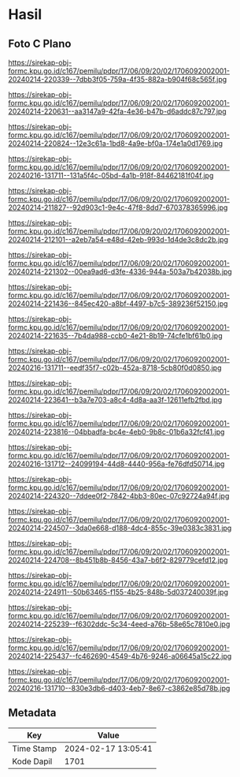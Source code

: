# Hasil

## Foto C Plano

https://sirekap-obj-formc.kpu.go.id/c167/pemilu/pdpr/17/06/09/20/02/1706092002001-20240214-220339--7dbb3f05-759a-4f35-882a-b904f68c565f.jpg

https://sirekap-obj-formc.kpu.go.id/c167/pemilu/pdpr/17/06/09/20/02/1706092002001-20240214-220631--aa3147a9-42fa-4e36-b47b-d6addc87c797.jpg

https://sirekap-obj-formc.kpu.go.id/c167/pemilu/pdpr/17/06/09/20/02/1706092002001-20240214-220824--12e3c61a-1bd8-4a9e-bf0a-174e1a0d1769.jpg

https://sirekap-obj-formc.kpu.go.id/c167/pemilu/pdpr/17/06/09/20/02/1706092002001-20240216-131711--131a5f4c-05bd-4a1b-918f-84462181f04f.jpg

https://sirekap-obj-formc.kpu.go.id/c167/pemilu/pdpr/17/06/09/20/02/1706092002001-20240214-211827--92d903c1-9e4c-47f8-8dd7-670378365996.jpg

https://sirekap-obj-formc.kpu.go.id/c167/pemilu/pdpr/17/06/09/20/02/1706092002001-20240214-212101--a2eb7a54-e48d-42eb-993d-1d4de3c8dc2b.jpg

https://sirekap-obj-formc.kpu.go.id/c167/pemilu/pdpr/17/06/09/20/02/1706092002001-20240214-221302--00ea9ad6-d3fe-4336-944a-503a7b42038b.jpg

https://sirekap-obj-formc.kpu.go.id/c167/pemilu/pdpr/17/06/09/20/02/1706092002001-20240214-221436--845ec420-a8bf-4497-b7c5-389236f52150.jpg

https://sirekap-obj-formc.kpu.go.id/c167/pemilu/pdpr/17/06/09/20/02/1706092002001-20240214-221635--7b4da988-ccb0-4e21-8b19-74cfe1bf61b0.jpg

https://sirekap-obj-formc.kpu.go.id/c167/pemilu/pdpr/17/06/09/20/02/1706092002001-20240216-131711--eedf35f7-c02b-452a-8718-5cb80f0d0850.jpg

https://sirekap-obj-formc.kpu.go.id/c167/pemilu/pdpr/17/06/09/20/02/1706092002001-20240214-223641--b3a7e703-a8c4-4d8a-aa3f-12611efb2fbd.jpg

https://sirekap-obj-formc.kpu.go.id/c167/pemilu/pdpr/17/06/09/20/02/1706092002001-20240214-223816--04bbadfa-bc4e-4eb0-9b8c-01b6a32fcf41.jpg

https://sirekap-obj-formc.kpu.go.id/c167/pemilu/pdpr/17/06/09/20/02/1706092002001-20240216-131712--24099194-44d8-4440-956a-fe76dfd50714.jpg

https://sirekap-obj-formc.kpu.go.id/c167/pemilu/pdpr/17/06/09/20/02/1706092002001-20240214-224320--7ddee0f2-7842-4bb3-80ec-07c92724a94f.jpg

https://sirekap-obj-formc.kpu.go.id/c167/pemilu/pdpr/17/06/09/20/02/1706092002001-20240214-224507--3da0e668-d188-4dc4-855c-39e0383c3831.jpg

https://sirekap-obj-formc.kpu.go.id/c167/pemilu/pdpr/17/06/09/20/02/1706092002001-20240214-224708--8b451b8b-8456-43a7-b6f2-829779cefd12.jpg

https://sirekap-obj-formc.kpu.go.id/c167/pemilu/pdpr/17/06/09/20/02/1706092002001-20240214-224911--50b63465-f155-4b25-848b-5d037240039f.jpg

https://sirekap-obj-formc.kpu.go.id/c167/pemilu/pdpr/17/06/09/20/02/1706092002001-20240214-225239--f6302ddc-5c34-4eed-a76b-58e65c7810e0.jpg

https://sirekap-obj-formc.kpu.go.id/c167/pemilu/pdpr/17/06/09/20/02/1706092002001-20240214-225437--fc462690-4549-4b76-9246-a06645a15c22.jpg

https://sirekap-obj-formc.kpu.go.id/c167/pemilu/pdpr/17/06/09/20/02/1706092002001-20240216-131710--830e3db6-d403-4eb7-8e67-c3862e85d78b.jpg


## Metadata

| Key        | Value               |
| ---------- | ------------------- |
| Time Stamp | 2024-02-17 13:05:41 |
| Kode Dapil | 1701                |



